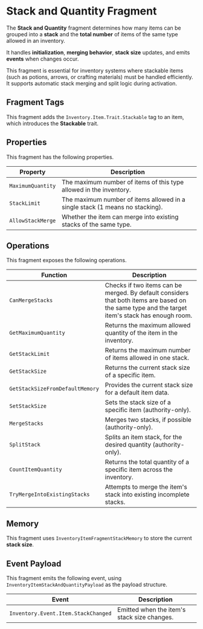 # Stack and Quantity Fragment
<primary-label ref="inventory"/>

The **Stack and Quantity** fragment determines how many items can be grouped into a **stack** and the **total number** of 
items of the same type allowed in an inventory. 

It handles **initialization**, **merging behavior**, **stack size** updates, and emits **events** when changes occur.

This fragment is essential for inventory systems where stackable items (such as potions, arrows, or crafting materials) 
must be handled efficiently. It supports automatic stack merging and split logic during activation.

## Fragment Tags
This fragment adds the `Inventory.Item.Trait.Stackable` tag to an item, which introduces the **Stackable** trait.

## Properties
This fragment has the following properties.

| Property          | Description                                                                  |
|-------------------|------------------------------------------------------------------------------|
| `MaximumQuantity` | The maximum number of items of this type allowed in the inventory.           |
| `StackLimit`      | The maximum number of items allowed in a single stack (1 means no stacking). |
| `AllowStackMerge` | Whether the item can merge into existing stacks of the same type.            |

## Operations
This fragment exposes the following operations.

| Function                        | Description                                                                                                                                     |
|---------------------------------|-------------------------------------------------------------------------------------------------------------------------------------------------|
| `CanMergeStacks`                | Checks if two items can be merged. By default considers that both items are based on the same type and the target item's stack has enough room. |
| `GetMaximumQuantity`            | Returns the maximum allowed quantity of the item in the inventory.                                                                              |
| `GetStackLimit`                 | Returns the maximum number of items allowed in one stack.                                                                                       |
| `GetStackSize`                  | Returns the current stack size of a specific item.                                                                                              |
| `GetStackSizeFromDefaultMemory` | Provides the current stack size for a default item data.                                                                                        |
| `SetStackSize`                  | Sets the stack size of a specific item (authority-only).                                                                                        |
| `MergeStacks`                   | Merges two stacks, if possible (authority-only).                                                                                                |
| `SplitStack`                    | Splits an item stack, for the desired quantity (authority-only).                                                                                |
| `CountItemQuantity`             | Returns the total quantity of a specific item across the inventory.                                                                             |
| `TryMergeIntoExistingStacks`    | Attempts to merge the item's stack into existing incomplete stacks.                                                                             |

## Memory
This fragment uses `InventoryItemFragmentStackMemory` to store the current **stack size**.

## Event Payload
This fragment emits the following event, using `InventoryItemStackAndQuantityPayload` as the payload structure.

| Event                               | Description                                 |
|-------------------------------------|---------------------------------------------|
| `Inventory.Event.Item.StackChanged` | Emitted when the item's stack size changes. |